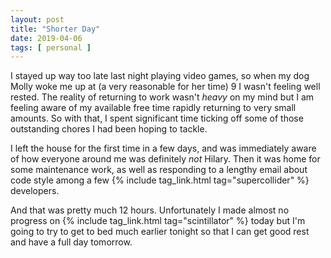 ```yaml
---
layout: post
title: "Shorter Day"
date: 2019-04-06
tags: [ personal ]
---
```


I stayed up way too late last night playing video games, so when my dog Molly
woke me up at (a very reasonable for her time) 9 I wasn't feeling well rested.
The reality of returning to work wasn't *heavy* on my mind but I am feeling
aware of my available free time rapidly returning to very small amounts. So with
that, I spent significant time ticking off some of those outstanding chores I
had been hoping to tackle.

I left the house for the first time in a few days, and was immediately aware
of how everyone around me was definitely *not* Hilary. Then it was home for
some maintenance work, as well as responding to a lengthy email about code
style among a few {% include tag_link.html tag="supercollider" %} developers.

And that was pretty much 12 hours. Unfortunately I made almost no progress on
{% include tag_link.html tag="scintillator" %} today but I'm going to try to get
to bed much earlier tonight so that I can get good rest and have a full day
tomorrow.

